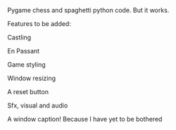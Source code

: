 Pygame chess and spaghetti python code. But it works.

Features to be added:

Castling

En Passant

Game styling

Window resizing

A reset button

Sfx, visual and audio

A window caption! Because I have yet to be bothered
